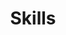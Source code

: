 ---
title: "Skills"
subsections:
  - title: "Tech"
    items:
      - "Javascript"
      - "Vue"
      - "Vuex"
      - "Nuxt"
      - "React"
      - "Jest"
      - "Testing-Library"
      - "Enzyme"
      - "Cypress"
      - "CSS"
      - "SCSS"
      - "PostCSS"
      - "BEM"
      - "Styled Components"
      - "HTML"
      - "Template Engines"
      - "Wai-Aria"
      - "Webpack"
      - "Jquery"
      - "Django"
      - "Git"
      - "Linux"
      - "Macos"
      - "Bash Scripting"
  - title: "UI"
    items:
      - "Ui Patterns"
      - "Responsive Design"
      - "Design Systems"
      - "Micro-Copy"
      - "Micro-Interactions"
      - "Figma"
  - title: "UX"
    items:
      - "Prototyping"
      - "UX Writing"
      - "Design Thinking"
      - "User Research"
      - "User Testing"
      - "Workshop Facilitation"
      - "Design Sprints"
      - "Miro"
      - "Whimsical"
      - "Invision"
  - title: "Agile"
    items:
      - "Scrum"
      - "Kanban"
      - "Trello"
      - "Confluence"
      - "Jira"
      - "ClickUp"
  - title: "Soft"
    items:
      - "Growth-mindset"
      - "Async & Sync Clear Communication"
      - "Remote-first best practices"
      - "Drive and initiative"
      - "Product-driven"
---